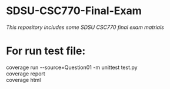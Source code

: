 # SDSU-CSC770-Final-Exam
*This repository includes some SDSU CSC770 final exam matrials*   

# For run test file:
coverage run --source=Question01 -m unittest test.py   
coverage report   
coverage html
